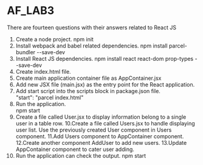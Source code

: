 # AF_LAB3
There are fourteen questions with their answers related to React JS

1. Create a node project. npm init  
2. Install webpack and babel related dependencies. npm install parcel-bundler --save-dev  
3. Install React JS dependencies.  npm install react react-dom prop-types --save-dev  
4. Create index.html file. 
5. Create main application container file as AppContainer.jsx 
6. Add new JSX file (main.jsx)  as the entry point for the React application. 
7. Add start script into the scripts block in package.json file.  
"start": "parcel index.html" 
8. Run the application.  
npm start 
9. Create a file called User.jsx to display information belong to a single user in a table row.
10.Create a file called Users.jsx to handle displaying user list. Use the previously created User component in Users component.
11.Add Users component to AppContainer component.
12.Create another component AddUser to add new users.
13.Update AppContainer component to cater user adding. 
14. Run the application can check the output. npm start
